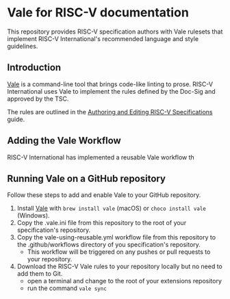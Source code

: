 # Vale for RISC-V documentation
This repository provides RISC-V specification authors with Vale rulesets that implement RISC-V International's recommended language and style guidelines.

## Introduction
[Vale](https://vale.sh/docs) is a command-line tool that brings code-like linting to prose. RISC-V International uses Vale to implement the rules defined by the Doc-Sig and approved by the TSC.

The rules are outlined in the [Authoring and Editing RISC-V
Specifications](https://github.com/riscv/docs-dev-guide) guide.

## Adding the Vale Workflow

RISC-V International has implemented a reusable Vale workflow th


## Running Vale on a GitHub repository
Follow these steps to add and enable Vale to your GitHub repository.

1. Install [Vale][1] with `brew install vale` (macOS) or `choco install vale` (Windows).
1. Copy the .vale.ini file from this repository to the root of your specification's repository.
1. Copy the vale-using-reusable.yml workflow file from this repository to the .github/workflows directory of you specification's repository.
    * This workflow will be triggered on any pushes or pull requests to your repository.
1. Download the RISC-V Vale rules to your repository locally but no need to add them to Git.
    * open a terminal and change to the root of your extensions repository
    * run the command `vale sync`




[1]: https://vale.sh/
[2]: https://marketplace.visualstudio.com/items?itemName=ChrisChinchilla.vale-vscode